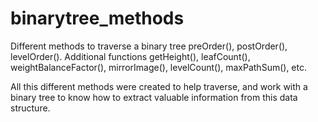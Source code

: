 # binarytree_methods
Different methods to traverse a binary tree preOrder(), postOrder(), levelOrder(). Additional functions getHeight(), leafCount(), weightBalanceFactor(), mirrorImage(), levelCount(), maxPathSum(), etc.

All this different methods were created to help traverse, and work with a binary tree to know how to extract valuable information from this data structure.

